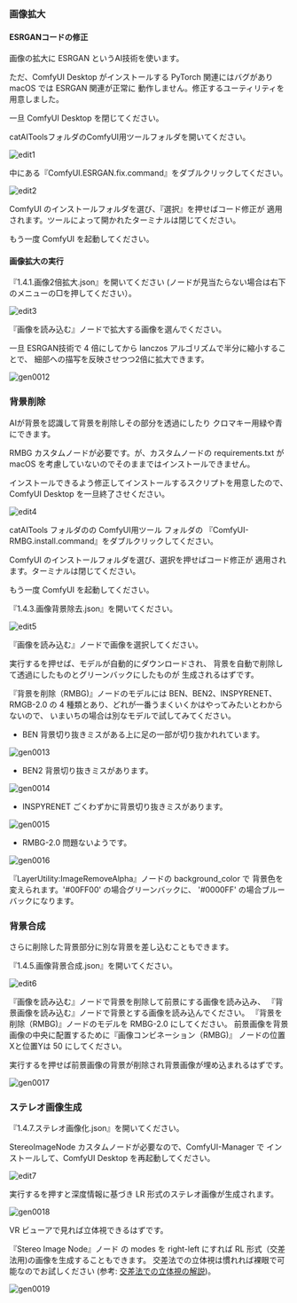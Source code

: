 ### 画像拡大

#### ESRGANコードの修正
画像の拡大に ESRGAN というAI技術を使います。

ただ、ComfyUI Desktop がインストールする PyTorch 関連にはバグがあり
macOS では ESRGAN 関連が正常に
動作しません。修正するユーティリティを用意しました。

一旦 ComfyUI Desktop を閉じてください。

catAIToolsフォルダのComfyUI用ツールフォルダを開いてください。

![edit1](img/3501.png)

中にある『ComfyUI.ESRGAN.fix.command』をダブルクリックしてください。

![edit2](img/3502.png)

ComfyUI のインストールフォルダを選び、『選択』を押せばコード修正が
適用されます。ツールによって開かれたターミナルは閉じてください。

もう一度 ComfyUI を起動してください。

#### 画像拡大の実行

『1.4.1.画像2倍拡大.json』を開いてください
(ノードが見当たらない場合は右下のメニューの□を押してください）。

![edit3](img/3503.png)

『画像を読み込む』ノードで拡大する画像を選んでください。

一旦 ESRGAN技術で 4 倍にしてから lanczos アルゴリズムで半分に縮小することで、
細部への描写を反映させつつ2倍に拡大できます。

![gen0012](generated/0012.png)

### 背景削除
AIが背景を認識して背景を削除しその部分を透過にしたり
クロマキー用緑や青にできます。

RMBG カスタムノードが必要です。が、カスタムノードの requirements.txt が
macOS を考慮していないのでそのままではインストールできません。

インストールできるよう修正してインストールするスクリプトを用意したので、
ComfyUI Desktop を一旦終了させください。

![edit4](img/3504.png)

catAITools フォルダのの ComfyUI用ツール フォルダの
『ComfyUI-RMBG.install.command』をダブルクリックしてください。

ComfyUI のインストールフォルダを選び、選択を押せばコード修正が
適用されます。ターミナルは閉じてください。

もう一度 ComfyUI を起動してください。

『1.4.3.画像背景除去.json』を開いてください。

![edit5](img/3505.png)

『画像を読み込む』ノードで画像を選択してください。

実行するを押せば、モデルが自動的にダウンロードされ、
背景を自動で削除して透過にしたものとグリーンバックにしたものが
生成されるはずです。

『背景を削除（RMBG)』ノードのモデルには BEN、BEN2、INSPYRENET、RMGB-2.0 の
4 種類とあり、どれが一番うまくいくかはやってみたいとわからないので、
いまいちの場合は別なモデルで試してみてください。

- BEN 背景切り抜きミスがある上に足の一部が切り抜かれれています。

![gen0013](generated/0013.png)

- BEN2 背景切り抜きミスがあります。

![gen0014](generated/0014.png)

- INSPYRENET ごくわずかに背景切り抜きミスがあります。

![gen0015](generated/0015.png)

- RMBG-2.0 問題ないようです。

![gen0016](generated/0016.png)

『LayerUtility:ImageRemoveAlpha』ノードの background_color で
背景色を変えられます。'#00FF00' の場合グリーンバックに、
'#0000FF' の場合ブルーバックになります。

### 背景合成
さらに削除した背景部分に別な背景を差し込むこともできます。

『1.4.5.画像背景合成.json』を開いてください。

![edit6](img/3507.png)

『画像を読み込む』ノードで背景を削除して前景にする画像を読み込み、
『背景画像を読み込む』ノードで背景とする画像を読み込んでください。
『背景を削除（RMBG)』ノードのモデルを RMBG-2.0 にしてください。
前景画像を背景画像の中央に配置するために『画像コンビネーション（RMBG)』
ノードの位置Xと位置Yは 50 にしてください。

実行するを押せば前景画像の背景が削除され背景画像が埋め込まれるはずです。

![gen0017](generated/0017.png)

### ステレオ画像生成

『1.4.7.ステレオ画像化.json』を開いてください。

StereoImageNode カスタムノードが必要なので、ComfyUI-Manager で
インストールして、ComfyUI Desktop を再起動してください。

![edit7](img/3508.png)

実行するを押すと深度情報に基づき LR 形式のステレオ画像が生成されます。

![gen0018](generated/0018.png)

VR ビューアで見れば立体視できるはずです。

『Stereo Image Node』ノード の modes を right-left にすれば
RL 形式（交差法用)の画像を生成することもできます。
交差法での立体視は慣れれば裸眼で可能なのでお試しください
(参考: [交差法での立体視の解説](https://www.stereoeye.jp/howto/cross.html))。

![gen0019](generated/0019.png)
